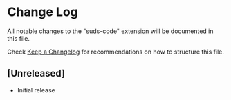 # Change Log

All notable changes to the "suds-code" extension will be documented in this file.

Check [Keep a Changelog](http://keepachangelog.com/) for recommendations on how to structure this file.

## [Unreleased]

- Initial release